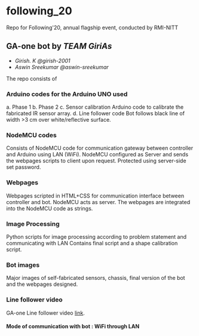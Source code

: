 # following_20
Repo for Following'20, annual flagship event, conducted by RMI-NITT

## GA-one bot by *TEAM GiriAs*

- *Girish. K @girish-2001*
- *Aswin Sreekumar @aswin-sreekumar*

The repo consists of

### Arduino codes for the Arduino UNO used
  a. Phase 1
  b. Phase 2
  c. Sensor calibration
        Arduino code to calibrate the fabricated IR sensor array. 
  d. Line follower code
        Bot follows black line of width >3 cm over white/reflective surface.
    
### NodeMCU codes
   Consists of NodeMCU code for communication gateway between controller and Arduino using LAN (WiFi).
   NodeMCU configured as Server and sends the webpages scripts to client upon request.
   Protected using server-side set password.

### Webpages
   Webpages scripted in HTML+CSS for communication interface between controller and bot.
   NodeMCU acts as server.
   The webpages are integrated into the NodeMCU code as strings.

### Image Processing
   Python scripts for image processing according to problem statement and communicating with LAN
   Contains final script and a shape calibration script.

### Bot images
   Major images of self-fabricated sensors, chassis, final version of the bot and the webpages designed.

### Line follower video
   GA-one Line follower video [link](https://drive.google.com/file/d/158Cxl4eY8iHhrx6XS4xw1NNQDg3edp1A/view?usp=sharing/).
   
#### Mode of communication with bot : WiFi through LAN

